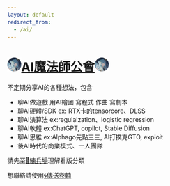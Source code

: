 ```yaml
---
layout: default
redirect_from:
  - /ai/
---
```

# <img src="./index.png" width="32px" height="32px"><a href="/AI/">AI魔法師公會</a><img src="./index.png" width="32px" height="32px">

不定期分享AI的各種想法，包含
* 聊AI做遊戲 用AI繪圖 寫程式 作曲 寫劇本
* 聊AI硬體/SDK ex: RTX卡的tensorcore、DLSS
* 聊AI演算法 ex:regulaization、logistic regression
* 聊AI軟體 ex:ChatGPT, copilot, Stable Diffusion
* 聊AI思維 ex:Alphago先點三三, AI打撲克GTO, exploit
* 後AI時代的商業模式、一人團隊

請先至[🎯練兵場](./Training.md)理解看版分類

想聯絡請使用[🌀傳送卷軸](./Portal)